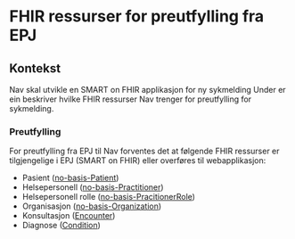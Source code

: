 # FHIR ressurser for preutfylling fra EPJ

## Kontekst
Nav skal utvikle en SMART on FHIR applikasjon for ny sykmelding
Under er ein beskriver hvilke FHIR ressurser Nav trenger for preutfylling for sykmelding. 


### Preutfylling
For preutfylling fra EPJ til Nav forventes det at følgende FHIR ressurser er tilgjengelige i EPJ (SMART on FHIR) eller overføres til webapplikasjon:
 - Pasient ([no-basis-Patient](https://simplifier.net/hl7norwayno-basis/nobasispatient]))
 - Helsepersonell ([no-basis-Practitioner](https://simplifier.net/hl7norwayno-basis/nobasispractitioner))
 - Helsepersonell rolle ([no-basis-PracitionerRole](https://simplifier.net/hl7norwayno-basis/nobasispractitionerrole))
 - Organisasjon ([no-basis-Organization](https://simplifier.net/hl7norwayno-basis/nobasisorganization))
 - Konsultasjon ([Encounter](https://www.hl7.org/fhir/encounter.html))
 - Diagnose ([Condition](https://simplifier.net/packages/hl7.fhir.r4.examples/4.0.1/files/98752))